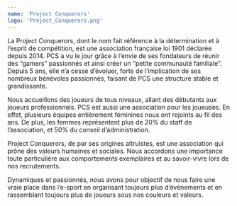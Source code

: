 ```yaml
---
name: 'Project Conquerors'
logo: 'Project_Conquerors.png'
---
```


La Project Conquerors, dont le nom fait référence à la détermination et à l’esprit de compétition, est une association française loi 1901 déclarée depuis 2014. PCS a vu le jour grâce à l’envie de ses fondateurs de réunir des “gamers” passionnés et ainsi créer un “petite communauté familiale”. Depuis 5 ans, elle n’a cessé d’évoluer, forte de l’implication de ses nombreux bénévoles passionnés, faisant de PCS une structure stable et grandissante.

Nous accueillons des joueurs de tous niveaux, allant des débutants aux joueurs professionnels. PCS est aussi une association pour les joueuses. En effet, plusieurs équipes entièrement féminines nous ont rejoints au fil des ans. De plus, les femmes représentent plus de 20% du staff de l’association, et 50% du conseil d’administration.

Project Conquerors, de par ses origines altruistes, est une association qui prône des valeurs humaines et sociales. Nous accordons une importance toute particulière aux comportements exemplaires et au savoir-vivre lors de nos recrutements.

Dynamiques et passionnés, nous avons pour objectif de nous faire une vraie place dans l’e-sport en organisant toujours plus d’événements et en rassemblant toujours plus de joueurs sous nos couleurs et valeurs.

